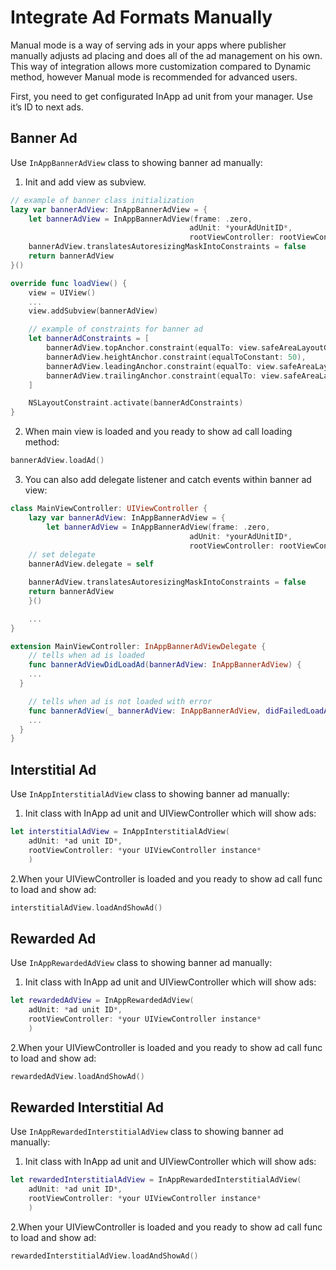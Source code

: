 # Integrate Ad Formats Manually

Manual mode is a way of serving ads in your apps where publisher manually adjusts ad placing and does all of the ad management on his own. This way of integration allows more customization compared to Dynamic method, however Manual mode is recommended for advanced users.

First, you need to get configurated InApp ad unit from your manager. Use it’s ID to next ads.

## Banner Ad

Use `InAppBannerAdView` class to showing banner ad manually:

1. Init and add view as subview.

```swift
// example of banner class initialization
lazy var bannerAdView: InAppBannerAdView = {
    let bannerAdView = InAppBannerAdView(frame: .zero,
                                        adUnit: *yourAdUnitID*,
                                        rootViewController: rootViewConntroller)
	bannerAdView.translatesAutoresizingMaskIntoConstraints = false
    return bannerAdView
}()

override func loadView() {
    view = UIView()
    ...
    view.addSubview(bannerAdView)

	// example of constraints for banner ad
    let bannerAdConstraints = [
        bannerAdView.topAnchor.constraint(equalTo: view.safeAreaLayoutGuide.topAnchor),     
		bannerAdView.heightAnchor.constraint(equalToConstant: 50),
        bannerAdView.leadingAnchor.constraint(equalTo: view.safeAreaLayoutGuide.leadingAnchor),
        bannerAdView.trailingAnchor.constraint(equalTo: view.safeAreaLayoutGuide.trailingAnchor)
    ]

    NSLayoutConstraint.activate(bannerAdConstraints)
}
```

2. When main view is loaded and you ready to show ad call loading method:

```swift
bannerAdView.loadAd()
```

3. You can also add delegate listener and catch events within banner ad view:

```swift
class MainViewController: UIViewController {
    lazy var bannerAdView: InAppBannerAdView = {
        let bannerAdView = InAppBannerAdView(frame: .zero,
                                        adUnit: *yourAdUnitID*,
                                        rootViewController: rootViewConntroller)
    // set delegate
    bannerAdView.delegate = self

	bannerAdView.translatesAutoresizingMaskIntoConstraints = false
    return bannerAdView
    }()

    ...
}

extension MainViewController: InAppBannerAdViewDelegate {
    // tells when ad is loaded
	func bannerAdViewDidLoadAd(bannerAdView: InAppBannerAdView) {
	...
  }

    // tells when ad is not loaded with error
    func bannerAdView(_ bannerAdView: InAppBannerAdView, didFailedLoadAdWithError error: Error) {
	...
  }
}
```

## Interstitial Ad

Use `InAppInterstitialAdView` class to showing banner ad manually:

1. Init class with InApp ad unit and UIViewController which will show ads:

```swift
let interstitialAdView = InAppInterstitialAdView(
    adUnit: *ad unit ID*,
    rootViewController: *your UIViewController instance*
    )
```

2.When your UIViewController is loaded and you ready to show ad call func to load and show ad:

```swift
interstitialAdView.loadAndShowAd()
```

## Rewarded Ad

Use `InAppRewardedAdView` class to showing banner ad manually:

1. Init class with InApp ad unit and UIViewController which will show ads:

```swift
let rewardedAdView = InAppRewardedAdView(
    adUnit: *ad unit ID*,
    rootViewController: *your UIViewController instance*
    )
```

2.When your UIViewController is loaded and you ready to show ad call func to load and show ad:

```swift
rewardedAdView.loadAndShowAd()
```

## Rewarded Interstitial Ad

Use `InAppRewardedInterstitialAdView` class to showing banner ad manually:

1. Init class with InApp ad unit and UIViewController which will show ads:

```swift
let rewardedInterstitialAdView = InAppRewardedInterstitialAdView(
    adUnit: *ad unit ID*,
    rootViewController: *your UIViewController instance*
    )
```

2.When your UIViewController is loaded and you ready to show ad call func to load and show ad:

```swift
rewardedInterstitialAdView.loadAndShowAd()
```
